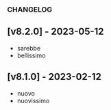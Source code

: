 ### CHANGELOG

## [v8.2.0] - 2023-05-12
- sarebbe
- bellissimo

## [v8.1.0] - 2023-02-12
- nuovo 
- nuovissimo

